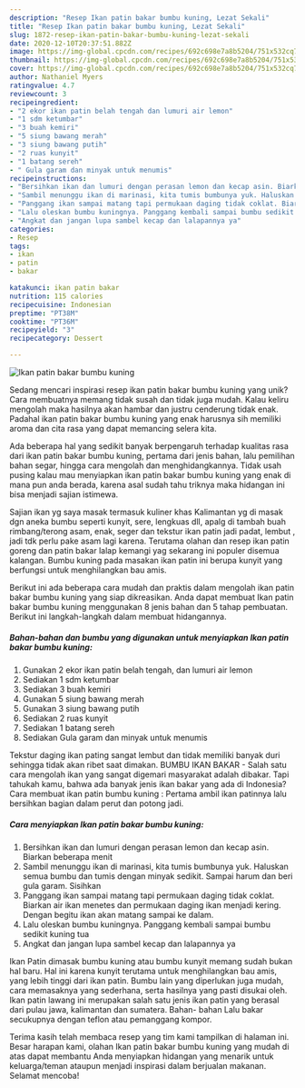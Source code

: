 ```yaml
---
description: "Resep Ikan patin bakar bumbu kuning, Lezat Sekali"
title: "Resep Ikan patin bakar bumbu kuning, Lezat Sekali"
slug: 1872-resep-ikan-patin-bakar-bumbu-kuning-lezat-sekali
date: 2020-12-10T20:37:51.882Z
image: https://img-global.cpcdn.com/recipes/692c698e7a8b5204/751x532cq70/ikan-patin-bakar-bumbu-kuning-foto-resep-utama.jpg
thumbnail: https://img-global.cpcdn.com/recipes/692c698e7a8b5204/751x532cq70/ikan-patin-bakar-bumbu-kuning-foto-resep-utama.jpg
cover: https://img-global.cpcdn.com/recipes/692c698e7a8b5204/751x532cq70/ikan-patin-bakar-bumbu-kuning-foto-resep-utama.jpg
author: Nathaniel Myers
ratingvalue: 4.7
reviewcount: 3
recipeingredient:
- "2 ekor ikan patin belah tengah dan lumuri air lemon"
- "1 sdm ketumbar"
- "3 buah kemiri"
- "5 siung bawang merah"
- "3 siung bawang putih"
- "2 ruas kunyit"
- "1 batang sereh"
- " Gula garam dan minyak untuk menumis"
recipeinstructions:
- "Bersihkan ikan dan lumuri dengan perasan lemon dan kecap asin. Biarkan beberapa menit"
- "Sambil menunggu ikan di marinasi, kita tumis bumbunya yuk. Haluskan semua bumbu dan tumis dengan minyak sedikit. Sampai harum dan beri gula garam. Sisihkan"
- "Panggang ikan sampai matang tapi permukaan daging tidak coklat. Biarkan air ikan menetes dan permukaan daging ikan menjadi kering. Dengan begitu ikan akan matang sampai ke dalam."
- "Lalu oleskan bumbu kuningnya. Panggang kembali sampai bumbu sedikit kuning tua"
- "Angkat dan jangan lupa sambel kecap dan lalapannya ya"
categories:
- Resep
tags:
- ikan
- patin
- bakar

katakunci: ikan patin bakar 
nutrition: 115 calories
recipecuisine: Indonesian
preptime: "PT38M"
cooktime: "PT36M"
recipeyield: "3"
recipecategory: Dessert

---
```



![Ikan patin bakar bumbu kuning](https://img-global.cpcdn.com/recipes/692c698e7a8b5204/751x532cq70/ikan-patin-bakar-bumbu-kuning-foto-resep-utama.jpg)

Sedang mencari inspirasi resep ikan patin bakar bumbu kuning yang unik? Cara membuatnya memang tidak susah dan tidak juga mudah. Kalau keliru mengolah maka hasilnya akan hambar dan justru cenderung tidak enak. Padahal ikan patin bakar bumbu kuning yang enak harusnya sih memiliki aroma dan cita rasa yang dapat memancing selera kita.

Ada beberapa hal yang sedikit banyak berpengaruh terhadap kualitas rasa dari ikan patin bakar bumbu kuning, pertama dari jenis bahan, lalu pemilihan bahan segar, hingga cara mengolah dan menghidangkannya. Tidak usah pusing kalau mau menyiapkan ikan patin bakar bumbu kuning yang enak di mana pun anda berada, karena asal sudah tahu triknya maka hidangan ini bisa menjadi sajian istimewa.

Sajian ikan yg saya masak termasuk kuliner khas Kalimantan yg di masak dgn aneka bumbu seperti kunyit, sere, lengkuas dll, apalg di tambah buah rimbang/terong asam, enak, seger dan tekstur ikan patin jadi padat, lembut , jadi tdk perlu pake asam lagi karena. Terutama olahan dan resep ikan patin goreng dan patin bakar lalap kemangi yag sekarang ini populer disemua kalangan. Bumbu kuning pada masakan ikan patin ini berupa kunyit yang berfungsi untuk menghilangkan bau amis.


Berikut ini ada beberapa cara mudah dan praktis dalam mengolah ikan patin bakar bumbu kuning yang siap dikreasikan. Anda dapat membuat Ikan patin bakar bumbu kuning menggunakan 8 jenis bahan dan 5 tahap pembuatan. Berikut ini langkah-langkah dalam membuat hidangannya.

<!--inarticleads1-->

##### Bahan-bahan dan bumbu yang digunakan untuk menyiapkan Ikan patin bakar bumbu kuning:

1. Gunakan 2 ekor ikan patin belah tengah, dan lumuri air lemon
1. Sediakan 1 sdm ketumbar
1. Sediakan 3 buah kemiri
1. Gunakan 5 siung bawang merah
1. Gunakan 3 siung bawang putih
1. Sediakan 2 ruas kunyit
1. Sediakan 1 batang sereh
1. Sediakan  Gula garam dan minyak untuk menumis


Tekstur daging ikan pating sangat lembut dan tidak memiliki banyak duri sehingga tidak akan ribet saat dimakan. BUMBU IKAN BAKAR - Salah satu cara mengolah ikan yang sangat digemari masyarakat adalah dibakar. Tapi tahukah kamu, bahwa ada banyak jenis ikan bakar yang ada di Indonesia? Cara membuat ikan patin bumbu kuning : Pertama ambil ikan patinnya lalu bersihkan bagian dalam perut dan potong jadi. 

<!--inarticleads2-->

##### Cara menyiapkan Ikan patin bakar bumbu kuning:

1. Bersihkan ikan dan lumuri dengan perasan lemon dan kecap asin. Biarkan beberapa menit
1. Sambil menunggu ikan di marinasi, kita tumis bumbunya yuk. Haluskan semua bumbu dan tumis dengan minyak sedikit. Sampai harum dan beri gula garam. Sisihkan
1. Panggang ikan sampai matang tapi permukaan daging tidak coklat. Biarkan air ikan menetes dan permukaan daging ikan menjadi kering. Dengan begitu ikan akan matang sampai ke dalam.
1. Lalu oleskan bumbu kuningnya. Panggang kembali sampai bumbu sedikit kuning tua
1. Angkat dan jangan lupa sambel kecap dan lalapannya ya


Ikan Patin dimasak bumbu kuning atau bumbu kunyit memang sudah bukan hal baru. Hal ini karena kunyit terutama untuk menghilangkan bau amis, yang lebih tinggi dari ikan patin. Bumbu lain yang diperlukan juga mudah, cara memasaknya yang sederhana, serta hasilnya yang pasti disukai oleh. Ikan patin lawang ini merupakan salah satu jenis ikan patin yang berasal dari pulau jawa, kalimantan dan sumatera. Bahan- bahan Lalu bakar secukupnya dengan teflon atau pemanggang kompor. 

Terima kasih telah membaca resep yang tim kami tampilkan di halaman ini. Besar harapan kami, olahan Ikan patin bakar bumbu kuning yang mudah di atas dapat membantu Anda menyiapkan hidangan yang menarik untuk keluarga/teman ataupun menjadi inspirasi dalam berjualan makanan. Selamat mencoba!
